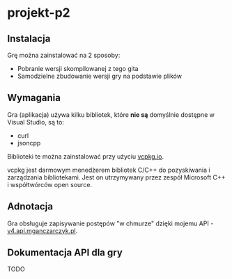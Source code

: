 # projekt-p2

## Instalacja
Grę można zainstalować na 2 sposoby:
* Pobranie wersji skompilowanej z tego gita
* Samodzielne zbudowanie wersji gry na podstawie plików

## Wymagania
Gra (aplikacja) używa kilku bibliotek, które **nie są** domyślnie dostępne w Visual Studio, są to:
* curl
* jsoncpp

Biblioteki te można zainstalować przy użyciu [vcpkg.io](https://vcpkg.io/). 

vcpkg jest darmowym menedżerem bibliotek C/C++ do pozyskiwania i zarządzania bibliotekami. Jest on utrzymywany przez zespół Microsoft C++ i współtwórców open source.

## Adnotacja
Gra obsługuje zapisywanie postępów "w chmurze" dzięki mojemu API - [v4.api.mganczarczyk.pl](https://v4.api.mganczarczyk.pl/).

## Dokumentacja API dla gry
TODO
